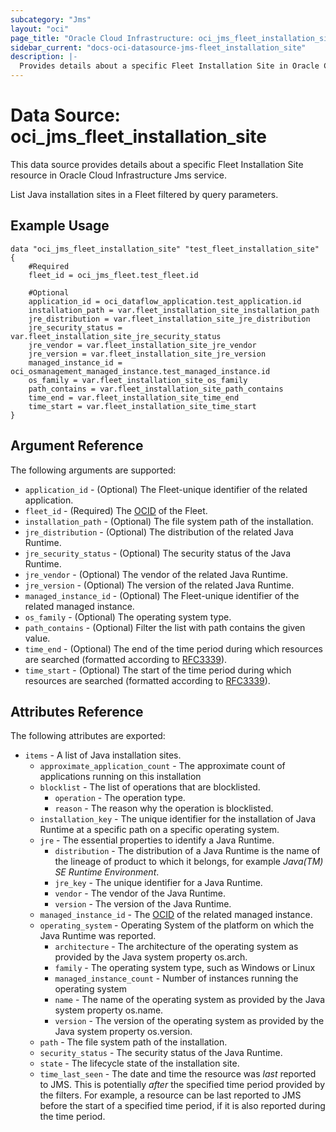 ```yaml
---
subcategory: "Jms"
layout: "oci"
page_title: "Oracle Cloud Infrastructure: oci_jms_fleet_installation_site"
sidebar_current: "docs-oci-datasource-jms-fleet_installation_site"
description: |-
  Provides details about a specific Fleet Installation Site in Oracle Cloud Infrastructure Jms service
---
```


# Data Source: oci_jms_fleet_installation_site
This data source provides details about a specific Fleet Installation Site resource in Oracle Cloud Infrastructure Jms service.

List Java installation sites in a Fleet filtered by query parameters.

## Example Usage

```hcl
data "oci_jms_fleet_installation_site" "test_fleet_installation_site" {
	#Required
	fleet_id = oci_jms_fleet.test_fleet.id

	#Optional
	application_id = oci_dataflow_application.test_application.id
	installation_path = var.fleet_installation_site_installation_path
	jre_distribution = var.fleet_installation_site_jre_distribution
	jre_security_status = var.fleet_installation_site_jre_security_status
	jre_vendor = var.fleet_installation_site_jre_vendor
	jre_version = var.fleet_installation_site_jre_version
	managed_instance_id = oci_osmanagement_managed_instance.test_managed_instance.id
	os_family = var.fleet_installation_site_os_family
	path_contains = var.fleet_installation_site_path_contains
	time_end = var.fleet_installation_site_time_end
	time_start = var.fleet_installation_site_time_start
}
```

## Argument Reference

The following arguments are supported:

* `application_id` - (Optional) The Fleet-unique identifier of the related application.
* `fleet_id` - (Required) The [OCID](https://docs.cloud.oracle.com/iaas/Content/General/Concepts/identifiers.htm) of the Fleet.
* `installation_path` - (Optional) The file system path of the installation.
* `jre_distribution` - (Optional) The distribution of the related Java Runtime.
* `jre_security_status` - (Optional) The security status of the Java Runtime.
* `jre_vendor` - (Optional) The vendor of the related Java Runtime.
* `jre_version` - (Optional) The version of the related Java Runtime.
* `managed_instance_id` - (Optional) The Fleet-unique identifier of the related managed instance.
* `os_family` - (Optional) The operating system type.
* `path_contains` - (Optional) Filter the list with path contains the given value. 
* `time_end` - (Optional) The end of the time period during which resources are searched (formatted according to [RFC3339](https://datatracker.ietf.org/doc/html/rfc3339)).
* `time_start` - (Optional) The start of the time period during which resources are searched (formatted according to [RFC3339](https://datatracker.ietf.org/doc/html/rfc3339)).


## Attributes Reference

The following attributes are exported:

* `items` - A list of Java installation sites.
	* `approximate_application_count` - The approximate count of applications running on this installation
	* `blocklist` - The list of operations that are blocklisted.
		* `operation` - The operation type.
		* `reason` - The reason why the operation is blocklisted.
	* `installation_key` - The unique identifier for the installation of Java Runtime at a specific path on a specific operating system.
	* `jre` - The essential properties to identify a Java Runtime.
		* `distribution` - The distribution of a Java Runtime is the name of the lineage of product to which it belongs, for example _Java(TM) SE Runtime Environment_.
		* `jre_key` - The unique identifier for a Java Runtime.
		* `vendor` - The vendor of the Java Runtime.
		* `version` - The version of the Java Runtime.
	* `managed_instance_id` - The [OCID](https://docs.cloud.oracle.com/iaas/Content/General/Concepts/identifiers.htm) of the related managed instance. 
	* `operating_system` - Operating System of the platform on which the Java Runtime was reported. 
		* `architecture` - The architecture of the operating system as provided by the Java system property os.arch.
		* `family` - The operating system type, such as Windows or Linux
		* `managed_instance_count` - Number of instances running the operating system
		* `name` - The name of the operating system as provided by the Java system property os.name.
		* `version` - The version of the operating system as provided by the Java system property os.version.
	* `path` - The file system path of the installation.
	* `security_status` - The security status of the Java Runtime.
	* `state` - The lifecycle state of the installation site.
	* `time_last_seen` - The date and time the resource was _last_ reported to JMS. This is potentially _after_ the specified time period provided by the filters. For example, a resource can be last reported to JMS before the start of a specified time period, if it is also reported during the time period. 

